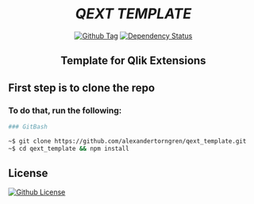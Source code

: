 <div align="center">

# **_QEXT TEMPLATE_**

[![Github Tag][github-tag-image]][github-tag-url] [![Dependency Status][david_img]][david_site]

## Template for Qlik Extensions

</div>

## First step is to clone the repo

### To do that, run the following:

```bash
### GitBash

~$ git clone https://github.com/alexandertorngren/qext_template.git
~$ cd qext_template && npm install
```

## License

[![Github License][github-license-img]][github-license-url]

[github-commit-img]: https://img.shields.io/github/last-commit/alexandertorngren/qext_template?style=flat-square
[github-license-img]: https://img.shields.io/github/license/alexandertorngren/qext_template?style=flat-square
[github-license-url]: https://github.com/alexandertorngren/qext_template/blob/master/LICENSE
[github-tag-image]: https://img.shields.io/github/package-json/v/alexandertorngren/qext_template?style=flat-square
[github-tag-url]: https://github.com/alexandertorngren/qext_template
[david_img]: https://img.shields.io/david/alexandertorngren/qext_template?style=flat-square
[david_site]: https://david-dm.org/alexandertorngren/qext_template
